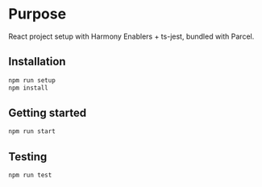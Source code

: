 # Purpose

React project setup with Harmony Enablers + ts-jest,
bundled with Parcel.

## Installation

```bash
npm run setup
npm install
```

## Getting started

```bash
npm run start
```

## Testing

```bash
npm run test
```
